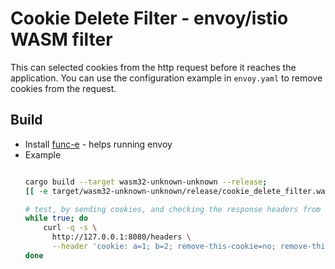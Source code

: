 # Cookie Delete Filter - envoy/istio WASM filter

This can selected cookies from the http request before it reaches the application. You can use the configuration example in `envoy.yaml` to remove cookies from the request.

## Build

- Install [func-e](https://func-e.io/) - helps running envoy
- Example
    ```BASH

    cargo build --target wasm32-unknown-unknown --release;
    [[ -e target/wasm32-unknown-unknown/release/cookie_delete_filter.wasm ]] && func-e run --config-path envoy.yaml

    # test, by sending cookies, and checking the response headers from httpbin.org/headers
    while true; do
        curl -q -s \
          http://127.0.0.1:8080/headers \
          --header 'cookie: a=1; b=2; remove-this-cookie=no; remove-this-cookie-too=no; c=3' | jq '.headers.Cookie'
    done
    ```
